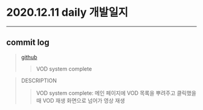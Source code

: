# 2020.12.11 daily 개발일지
--- 
## commit log
> [github](https://github.com/junwkdd/vuivei/commits/main)
>> VOD system complete

> DESCRIPTION
>> VOD system complete: 메인 페이지에 VOD 목록을 뿌려주고 클릭했을 때 VOD 재생 화면으로 넘어가 영상 재생